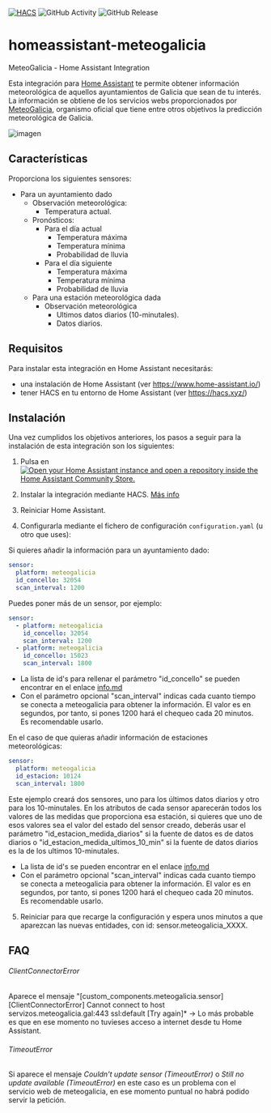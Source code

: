[![HACS](https://img.shields.io/badge/HACS-Default-orange.svg)](https://hacs.xyz)
![GitHub Activity](https://img.shields.io/github/commit-activity/m/danieldiazi/homeassistant-meteogalicia?label=commits)
![GitHub Release](https://img.shields.io/github/v/release/danieldiazi/homeassistant-meteogalicia)

# homeassistant-meteogalicia
MeteoGalicia - Home Assistant Integration

Esta integración para [Home Assistant](https://www.home-assistant.io/) te permite obtener información meteorológica de aquellos ayuntamientos de Galicia que sean de tu interés. La información se obtiene de los servicios webs proporcionados por [MeteoGalicia](https://www.meteogalicia.gal/), organismo oficial que tiene entre otros objetivos la predicción meteorológica de Galicia.

![imagen](https://user-images.githubusercontent.com/3638478/191593829-b1ad8bec-b456-4023-9d4d-0e17796d27cc.png)

## Características

Proporciona los siguientes sensores:

- Para un ayuntamiento dado
  - Observación meteorológica:
    - Temperatura actual.
  - Pronósticos:
    - Para el día actual
      - Temperatura máxima
      - Temperatura mínima
      - Probabilidad de lluvia
    - Para el día siguiente
      - Temperatura máxima
      - Temperatura mínima
      - Probabilidad de lluvia
  - Para una estación meteorológica dada
    -   Observación meteorológica
        -  Ultimos datos diarios (10-minutales).
        -  Datos diarios.
  
  


## Requisitos

Para instalar esta integración en Home Assistant necesitarás:

* una instalación de Home Assistant (ver <https://www.home-assistant.io/>)
* tener HACS en tu entorno de Home Assistant (ver <https://hacs.xyz/>)


## Instalación
Una vez cumplidos los objetivos anteriores, los pasos a seguir para la instalación de esta integración son los siguientes:

1. Pulsa en [![Open your Home Assistant instance and open a repository inside the Home Assistant Community Store.](https://my.home-assistant.io/badges/hacs_repository.svg)](https://my.home-assistant.io/redirect/hacs_repository/?owner=danieldiazi&repository=homeassistant-meteogalicia&category=integration)
  
2. Instalar la integración mediante HACS. [Más info](docs/HACS_add_integration.md)

3. Reiniciar Home Assistant.

4. Configurarla mediante el fichero de configuración `configuration.yaml` (u otro que uses):

 Si quieres añadir la información para un ayuntamiento dado:
``` yaml
sensor:
  platform: meteogalicia
  id_concello: 32054
  scan_interval: 1200

```

Puedes poner más de un sensor, por ejemplo:

``` yaml
sensor:
  - platform: meteogalicia
    id_concello: 32054
    scan_interval: 1200
  - platform: meteogalicia
    id_concello: 15023
    scan_interval: 1800
```


- La lista de id's para rellenar el parámetro "id_concello" se pueden encontrar en el enlace [info.md](info.md)
- Con el parámetro opcional "scan_interval" indicas cada cuanto tiempo se conecta a meteogalicia para obtener la información. El valor es en segundos, por tanto, si pones 1200  hará el chequeo cada 20 minutos. Es recomendable usarlo.

En el caso de que quieras añadir información de estaciones meteorológicas:
``` yaml
sensor:
  platform: meteogalicia
  id_estacion: 10124
  scan_interval: 1800
```
Este ejemplo creará dos sensores,  uno para los últimos datos diarios y otro para los 10-minutales. En los atributos de cada sensor aparecerán todos los valores de las medidas que proporciona esa estación, si quieres que uno de esos valores sea el valor del estado del sensor creado, deberás usar el parámetro "id_estacion_medida_diarios" si la fuente de datos es de datos diarios o "id_estacion_medida_ultimos_10_min" si la fuente de datos diarios es la de los ultimos 10-minutales.

- La lista de id's se pueden encontrar en el enlace [info.md](info.md)
- Con el parámetro opcional "scan_interval" indicas cada cuanto tiempo se conecta a meteogalicia para obtener la información. El valor es en segundos, por tanto, si pones 1200  hará el chequeo cada 20 minutos. Es recomendable usarlo.
  
5. Reiniciar para que recarge la configuración y espera unos minutos a que aparezcan las nuevas entidades, con id: sensor.meteogalicia_XXXX.


## FAQ

###### ClientConnectorError
Aparece el mensaje "[custom_components.meteogalicia.sensor] [ClientConnectorError] Cannot connect to host servizos.meteogalicia.gal:443 ssl:default [Try again]* -> Lo más probable es que en ese momento no tuvieses acceso a internet desde tu Home Assistant.



###### TimeoutError
Si aparece el mensaje *Couldn't update sensor (TimeoutError)* o *Still no update available (TimeoutError)* en este caso es un problema con el servicio web de meteogalicia, en ese momento puntual no habrá podido servir la petición.
